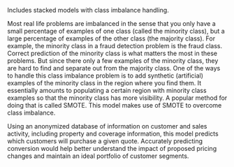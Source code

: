 Includes stacked models with class imbalance handling.

Most real life problems are imbalanced in the sense that you only have a small percentage of examples of one class (called the minority class), but a large percentage of examples of the other class (the majority class). For example, the minority class in a fraud detection problem is the fraud class. Correct prediction of the minority class is what matters the most in these problems. But since there only a few examples of the minority class, they are hard to find and separate out from the majority class. One of the ways to handle this class imbalance problem is to add synthetic (artificial) examples of the minority class in the region where you find them. It essentially amounts to populating a certain region with minority class examples so that the minority class has more visibility. A popular method for doing that is called SMOTE. This model makes use of SMOTE to overcome class imbalance.


Using an anonymized database of information on customer and sales activity, including property and coverage information, this model predicts which customers will purchase a given quote. Accurately predicting conversion would help better understand the impact of proposed pricing changes and maintain an ideal portfolio of customer segments. 
